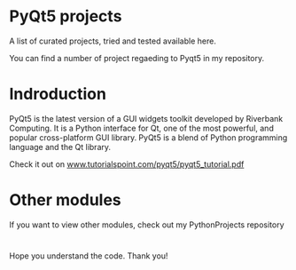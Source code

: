 # PyQt5 projects

A list of curated projects, tried and tested available here. 

You can find a number of project regaeding to Pyqt5 in my repository.

# Indroduction
PyQt5 is the latest version of a GUI widgets toolkit developed by Riverbank Computing. 
It is a Python interface for Qt, one of the most powerful, and popular cross-platform GUI library.
PyQt5 is a blend of Python programming language and the Qt library. 

Check it out on www.tutorialspoint.com/pyqt5/pyqt5_tutorial.pdf

# Other modules
If you want to view other modules, check out my PythonProjects repository 
#

Hope you understand the code. 
Thank you!
